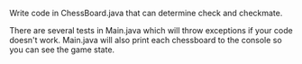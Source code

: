 Write code in ChessBoard.java that can determine check and checkmate.

There are several tests in Main.java which will throw exceptions if your code doesn't work. Main.java will also print each chessboard to the console so you can see the game state.
